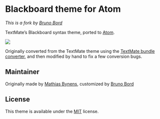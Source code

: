 # Blackboard theme for Atom

*This is a fork by [Bruno Bord](https://github.com/brunobord/)*

TextMate’s Blackboard syntax theme, ported to [Atom](https://atom.io/).

![](http://i.imgur.com/wdAIowr.png)

Originally converted from the TextMate theme using the [TextMate bundle converter](https://atom.io/docs/latest/converting-a-text-mate-theme), and then modified by hand to fix a few conversion bugs.

## Maintainer

Originally made by [Mathias Bynens](http://mathiasbynens.be/), customized by [Bruno Bord](https://github.com/brunobord/)

## License

This theme is available under the [MIT](http://mths.be/mit) license.
